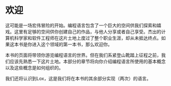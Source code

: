 # 欢迎
这可能是一场宏伟冒险的开始。编程语言包含了一个巨大的空间供我们探索和嬉戏。这里有足够的空间供你创建自己的作品，与他人分享或者自己享受。杰出的计算机科学家和软件工程师在这片土地上度过了整个职业生涯，却从未抵达终点。如果这本书是你进入这个领域的第一本书，那么欢迎你。

本书的页面将带领你游览编程语言的世界。但在我们系紧登山靴踏上征程之前，我们应该先熟悉一下这片土地。本部分的章节将向你介绍编程语言所使用的基本概念以及这些概念是如何组织的。

我们还将认识到Lox，这是我们将在本书的其余部分实现（两次）的语言。